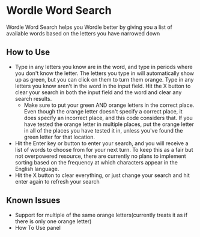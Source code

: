 # Wordle Word Search
 Wordle Word Search helps you Wordle better by giving you a list of available words based on the letters you have narrowed down
## How to Use
* Type in any letters you know are in the word, and type in periods where you don't know the letter. The letters you type in will automatically show up as green, but you can click on them to turn them orange. Type in any letters you know aren't in the word in the input field. Hit the X button to clear your search in both the input field and the word and clear any search results.
  * Make sure to put your green AND orange letters in the correct place. Even though the orange letter doesn't specify a correct place, it does specify an incorrect place, and this code considers that. If you have tested the orange letter in multiple places, put the orange letter in all of the places you have tested it in, unless you've found the green letter for that location.
* Hit the Enter key or button to enter your search, and you will receive a list of words to choose from for your next turn. To keep this as a fair but not overpowered resource, there are currently no plans to implement sorting based on the frequency at which characters appear in the English language.
* Hit the X button to clear everything, or just change your search and hit enter again to refresh your search
## Known Issues
* Support for multiple of the same orange letters(currently treats it as if there is only one orange letter)
* How To Use panel
